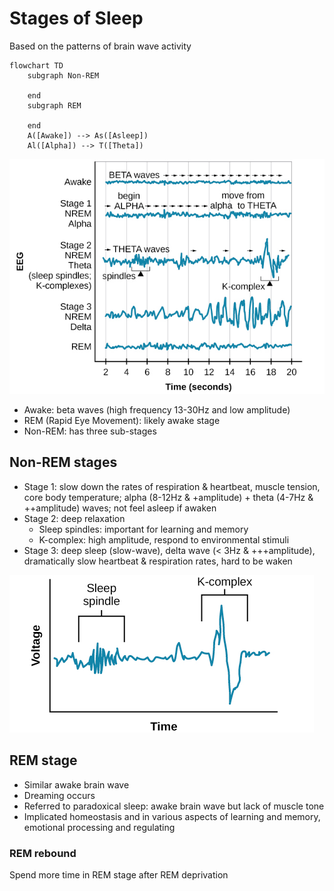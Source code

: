 # Stages of Sleep

Based on the patterns of brain wave activity

```mermaid
flowchart TD
    subgraph Non-REM 
        
    end
    subgraph REM 
        
    end
    A([Awake]) --> As([Asleep])
    Al([Alpha]) --> T([Theta])
```

![img_1.png](stages.png)

- Awake: beta waves (high frequency 13-30Hz and low amplitude)
- REM (Rapid Eye Movement): likely awake stage
- Non-REM: has three sub-stages

## Non-REM stages

- Stage 1: slow down the rates of respiration & heartbeat, muscle tension, core body temperature; alpha (8-12Hz & +amplitude) + theta (4-7Hz & ++amplitude) waves; not feel asleep if awaken
- Stage 2: deep relaxation
  - Sleep spindles: important for learning and memory
  - K-complex: high amplitude, respond to environmental stimuli
- Stage 3: deep sleep (slow-wave), delta wave (< 3Hz & +++amplitude), dramatically slow heartbeat & respiration rates, hard to be waken

![img_1.png](theta-waves.png)

## REM stage

- Similar awake brain wave
- Dreaming occurs
- Referred to paradoxical sleep: awake brain wave but lack of muscle tone
- Implicated homeostasis and in various aspects of learning and memory, emotional processing and regulating 

### REM rebound

Spend more time in REM stage after REM deprivation